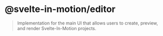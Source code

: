 # @svelte-in-motion/editor

> Implementation for the main UI that allows users to create, preview, and render Svelte-In-Motion projects.
